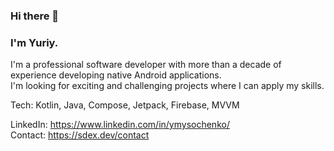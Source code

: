 ### Hi there 👋
### I'm Yuriy.

I'm a professional software developer with more than a decade of experience developing native Android applications. \
I'm looking for exciting and challenging projects where I can apply my skills.

Tech: Kotlin, Java, Compose, Jetpack, Firebase, MVVM

LinkedIn: https://www.linkedin.com/in/ymysochenko/ \
Contact: https://sdex.dev/contact
